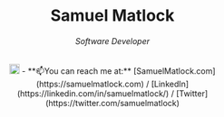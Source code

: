 <h1 align="center">Samuel Matlock<h6 align="center">Software Developer</h6></h1>

<p align="center">
<img height=18px src="https://komarev.com/ghpvc/?username=samuelmatlock&label=Profile%20views&color=0e75b6&style=flat" alt="samuelmatlock"/> - **📫You can reach me at:** [SamuelMatlock.com](https://samuelmatlock.com) / [LinkedIn](https://linkedin.com/in/samuelmatlock/) / [Twitter](https://twitter.com/samuelmatlock)
</p>
